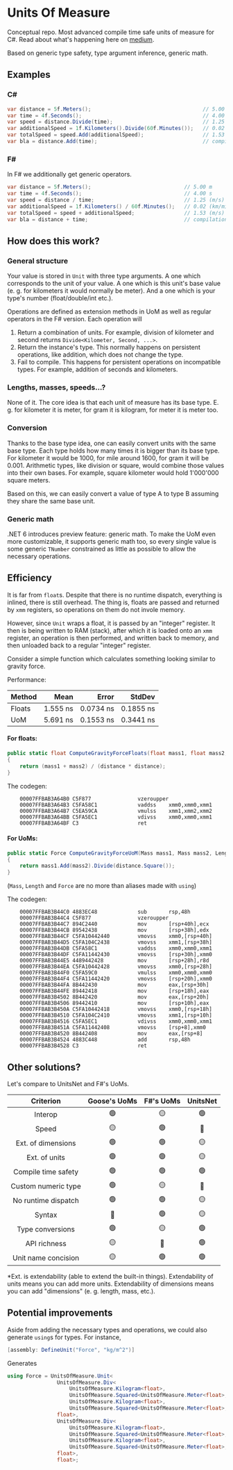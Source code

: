 # Units Of Measure

Conceptual repo. Most advanced compile time safe units of measure for C#. Read about what's happening here on [medium](https://whiteblackgoose.medium.com/stay-safe-with-your-units-advanced-units-of-measure-in-net-f7d8b02af87e).

Based on generic type safety, type argument inference, generic math.

## Examples

### C#

```cs
var distance = 5f.Meters();                                    // 5.00 m
var time = 4f.Seconds();                                       // 4.00 s
var speed = distance.Divide(time);                             // 1.25 (m/s)
var additionalSpeed = 1f.Kilometers().Divide(60f.Minutes());   // 0.02 (km/min)
var totalSpeed = speed.Add(additionalSpeed);                   // 1.53 (m/s)
var bla = distance.Add(time);                                  // compilation error, you can't add time and distance
```

### F#

In F# we additionally get generic operators.
```cs
var distance = 5f.Meters();                              // 5.00 m
var time = 4f.Seconds();                                 // 4.00 s
var speed = distance / time;                             // 1.25 (m/s)
var additionalSpeed = 1f.Kilometers() / 60f.Minutes();   // 0.02 (km/min)
var totalSpeed = speed + additionalSpeed;                // 1.53 (m/s)
var bla = distance + time;                               // compilation error, you can't add time and distance
```

## How does this work?

### General structure

Your value is stored in `Unit` with three type arguments. A one which corresponds to the unit of your value. A one which is this unit's base value (e. g. for kilometers it would normally be meter). And a one which is your type's number (float/double/int etc.).

Operations are defined as extension methods in UoM as well as regular operators in the F# version. Each operation will
1) Return a combination of units. For example, division of kilometer and second returns `Divide<Kilometer, Second, ...>`.
2) Return the instance's type. This normally happens on persistent operations, like addition, which does not change the type.
3) Fail to compile. This happens for persistent operations on incompatible types. For example, addition of seconds and kilometers.

### Lengths, masses, speeds...?

None of it. The core idea is that each unit of measure has its base type. E. g. for kilometer it is meter, for gram it is kilogram, for meter it is meter too.

### Conversion

Thanks to the base type idea, one can easily convert units with the same base type. Each type holds how many times it is bigger than its base type. For kilometer it would be 1000, for mile around 1600, for gram it will be 0.001. Arithmetic types, like division or square, would combine those values into their own bases. For example, square kilometer would hold 1'000'000 square meters.

Based on this, we can easily convert a value of type A to type B assuming they share the same base unit.

### Generic math

.NET 6 introduces preview feature: generic math. To make the UoM even more customizable, it supports generic math too, so every single value is some generic `TNumber` constrained as little as possible to allow the necessary operations.

## Efficiency

It is far from `float`s. Despite that there is no runtime dispatch, everything is inlined, there is still overhead. The thing is,
floats are passed and returned by `xmm` registers, so operations on them do not invole memory.

However, since `Unit` wraps a float, it is passed by an "integer" register. It then is being written to RAM (stack), 
after which it is loaded onto an `xmm` register, an operation is then performed, and written back to memory, and then 
unloaded back to a regular "integer" register.

Consider a simple function which calculates something looking similar to gravity force.

Performance:

| Method |     Mean |     Error |    StdDev |
|------- |---------:|----------:|----------:|
| Floats | 1.555 ns | 0.0734 ns | 0.1855 ns |
|    UoM | 5.691 ns | 0.1553 ns | 0.3441 ns |

#### For floats:

```cs
public static float ComputeGravityForceFloats(float mass1, float mass2, float distance)
{
    return (mass1 + mass2) / (distance * distance);
}
```

The codegen:
```assembly
    00007FFBAB3A64B0 C5F877               vzeroupper
    00007FFBAB3A64B3 C5FA58C1             vaddss    xmm0,xmm0,xmm1
    00007FFBAB3A64B7 C5EA59CA             vmulss    xmm1,xmm2,xmm2
    00007FFBAB3A64BB C5FA5EC1             vdivss    xmm0,xmm0,xmm1
    00007FFBAB3A64BF C3                   ret
```

#### For UoMs:

```cs
public static Force ComputeGravityForceUoM(Mass mass1, Mass mass2, Length distance)
{
    return mass1.Add(mass2).Divide(distance.Square());
}
```

(`Mass`, `Length` and `Force` are no more than aliases made with `using`)

The codegen:
```assembly
    00007FFBAB3B44C0 4883EC48             sub       rsp,48h
    00007FFBAB3B44C4 C5F877               vzeroupper
    00007FFBAB3B44C7 894C2440             mov       [rsp+40h],ecx
    00007FFBAB3B44CB 89542438             mov       [rsp+38h],edx
    00007FFBAB3B44CF C5FA10442440         vmovss    xmm0,[rsp+40h]
    00007FFBAB3B44D5 C5FA104C2438         vmovss    xmm1,[rsp+38h]
    00007FFBAB3B44DB C5FA58C1             vaddss    xmm0,xmm0,xmm1
    00007FFBAB3B44DF C5FA11442430         vmovss    [rsp+30h],xmm0
    00007FFBAB3B44E5 4489442428           mov       [rsp+28h],r8d
    00007FFBAB3B44EA C5FA10442428         vmovss    xmm0,[rsp+28h]
    00007FFBAB3B44F0 C5FA59C0             vmulss    xmm0,xmm0,xmm0
    00007FFBAB3B44F4 C5FA11442420         vmovss    [rsp+20h],xmm0
    00007FFBAB3B44FA 8B442430             mov       eax,[rsp+30h]
    00007FFBAB3B44FE 89442418             mov       [rsp+18h],eax
    00007FFBAB3B4502 8B442420             mov       eax,[rsp+20h]
    00007FFBAB3B4506 89442410             mov       [rsp+10h],eax
    00007FFBAB3B450A C5FA10442418         vmovss    xmm0,[rsp+18h]
    00007FFBAB3B4510 C5FA104C2410         vmovss    xmm1,[rsp+10h]
    00007FFBAB3B4516 C5FA5EC1             vdivss    xmm0,xmm0,xmm1
    00007FFBAB3B451A C5FA11442408         vmovss    [rsp+8],xmm0
    00007FFBAB3B4520 8B442408             mov       eax,[rsp+8]
    00007FFBAB3B4524 4883C448             add       rsp,48h
    00007FFBAB3B4528 C3                   ret
```

## Other solutions?

Let's compare to UnitsNet and F#'s UoMs.

| Criterion             | Goose's UoMs | F#'s UoMs | UnitsNet |
|:---------------------:|:------------:|:---------:|:--------:|
| Interop             | 🟢 | 🟡 | 🟢 |
| Speed               | 🟡 | 🟢 | 🔴 |
| Ext. of dimensions  | 🟢 | 🟢 | 🟡 |
| Ext. of units       | 🟢 | 🟢 | 🟡 |
| Compile time safety | 🟢 | 🟢 | 🟢 |
| Custom numeric type | 🟢 | 🟡 | 🔴 |
| No runtime dispatch | 🟢 | 🟢 | 🟡 |
| Syntax              | 🔴 | 🟢 | 🟡 |
| Type conversions    | 🟢 | 🟡 | 🟢 |
| API richness        | 🟡 | 🔴 | 🟢 |
| Unit name concision | 🟡 | 🟢 | 🟢 |

\*Ext. is extendability (able to extend the built-in things). Extendability of units means you can add more units. Extendability of dimensions means you can add "dimensions" (e. g. length, mass, etc.).

## Potential improvements

Aside from adding the necessary types and operations, we could also generate `using`s for types. For instance,
```cs
[assembly: DefineUnit("Force", "kg/m^2")]
```
Generates
```cs
using Force = UnitsOfMeasure.Unit<
                UnitsOfMeasure.Div<
                    UnitsOfMeasure.Kilogram<float>,
                    UnitsOfMeasure.Squared<UnitsOfMeasure.Meter<float>, UnitsOfMeasure.Meter<float>, float>,
                    UnitsOfMeasure.Kilogram<float>,
                    UnitsOfMeasure.Squared<UnitsOfMeasure.Meter<float>, UnitsOfMeasure.Meter<float>, float>,
                float>,
                UnitsOfMeasure.Div<
                    UnitsOfMeasure.Kilogram<float>,
                    UnitsOfMeasure.Squared<UnitsOfMeasure.Meter<float>, UnitsOfMeasure.Meter<float>, float>,
                    UnitsOfMeasure.Kilogram<float>,
                    UnitsOfMeasure.Squared<UnitsOfMeasure.Meter<float>, UnitsOfMeasure.Meter<float>, float>,
                float>,
                float>;
```
